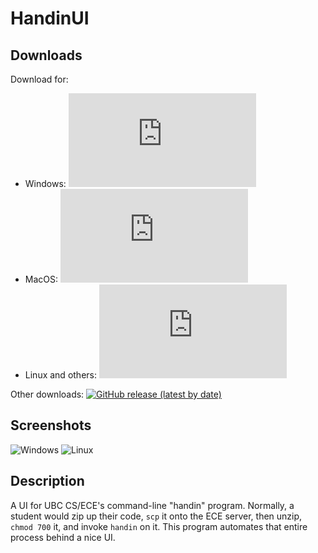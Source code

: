 # HandinUI

## Downloads

Download for:
- Windows: [![](https://img.shields.io/github/downloads/sjsch/handinui/v1.4.3/handinui-1.4.3.msi)](https://github.com/sjsch/handinui/releases/download/v1.4.3/handinui-1.4.3.msi)
- MacOS: [![](https://img.shields.io/github/downloads/sjsch/handinui/v1.4.3/handinui-1.0.dmg)](https://github.com/sjsch/handinui/releases/download/v1.4.3/handinui-1.0.dmg)
- Linux and others: [![](https://img.shields.io/github/downloads/sjsch/handinui/v1.4.3/handinui-1.4.3-all.jar)](https://github.com/sjsch/handinui/releases/download/v1.4.3/handinui-1.4.3-all.jar)

Other downloads: [![GitHub release (latest by date)](https://img.shields.io/github/v/release/sjsch/handinui)](https://github.com/sjsch/handinui/releases/latest)

## Screenshots
![Windows](https://user-images.githubusercontent.com/33556084/64970314-5d91c000-d85a-11e9-9860-f684ebcdc648.png)
![Linux](https://user-images.githubusercontent.com/33556084/64976462-2fb27880-d866-11e9-8989-8b5ae4d6b8d9.png)

## Description

A UI for UBC CS/ECE's command-line "handin" program.  Normally, a
student would zip up their code, `scp` it onto the ECE server, then
unzip, `chmod 700` it, and invoke `handin` on it.  This program
automates that entire process behind a nice UI.
